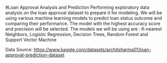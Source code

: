 #Loan Approval Analysis and Prediction
Performing exploratory data analysis on the loan approval dataset to prepare it for modeling. We will be using various machine learning models to predict loan status outcome and comparing their performance. The model with the highest accuracy score and precision will be selected. The models we will be using are : K-nearest Neighbors, Logistic Regression, Decision Trees, Random Forest and Support Vector Machine

Data Source: https://www.kaggle.com/datasets/architsharma01/loan-approval-prediction-dataset

